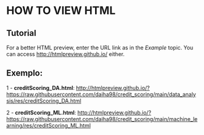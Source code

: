 # HOW TO VIEW HTML


## Tutorial

For a better HTML preview, enter the URL link as in the *Example* topic.
You can access <http://htmlpreview.github.io/> either.


## Exemplo:

1 - **creditScoring_DA.html**: 
<http://htmlpreview.github.io/?https://raw.githubusercontent.com/daiha98/credit_scoring/main/data_analysis/res/creditScoring_DA.html>
  
2 - **creditScoring_ML.html**: 
<http://htmlpreview.github.io/?https://raw.githubusercontent.com/daiha98/credit_scoring/main/machine_learning/res/creditScoring_ML.html>

